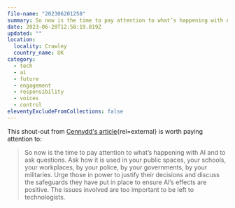 ```yaml
---
file-name: "202306201258"
summary: So now is the time to pay attention to what’s happening with AI and to ask questions. Ask how it is used in your public spaces, your schools, your workplaces, by your police, by your governments, by your militaries.
date: 2023-06-20T12:58:19.819Z
updated: ""
location:
  locality: Crawley
  country_name: UK
category:
  - tech
  - ai
  - future
  - engagement
  - responsibility
  - voices
  - control
eleventyExcludeFromCollections: false
---
```


This shout-out from [Cennydd's article](https://ethical.net/ethical/artificial-intelligence-who-owns-the-future/){rel=external} is worth paying attention to:

> So now is the time to pay attention to what’s happening with AI and to ask questions. Ask how it is used in your public spaces, your schools, your workplaces, by your police, by your governments, by your militaries. Urge those in power to justify their decisions and discuss the safeguards they have put in place to ensure AI’s effects are positive. The issues involved are too important to be left to technologists.
